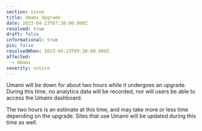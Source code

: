 ```yaml
---
section: issue
title: Umami Upgrade
date: 2023-04-23T07:30:00.000Z
resolved: true
draft: false
informational: true
pin: false
resolvedWhen: 2023-04-23T09:30:00.000Z
affected:
  - Umami
severity: notice
---
```

Umami will be down for about two hours while it undergoes an upgrade. During this time, no analytics data will be recorded, nor will users be able to access the Umami dashboard.

The two hours is an estimate at this time, and may take more or less time depending on the upgrade. Sites that use Umami will be updated during this time as well.